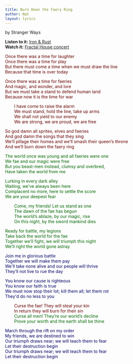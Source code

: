 ```yaml
---
title: Burn Down the Faery Ring
author: Nat
layout: lyrics
---
```

by Stranger Ways

**Listen to it:** <a href="http://strangerways.bandcamp.com/album/iron-rust" target="_blank">Iron &amp; Rust</a><br/>
**Watch it:** <a href="https://www.youtube.com/watch?v=nepD43xcYTw" target="_blank">Fractal House concert</a>

<div style="color: #600">
<p>
Once there was a time for laughter<br/>
Once there was a time for play <br/>
But there must come a time when we must draw the line <br/>
Because that time is over today
</p>

<p>
Once there was a time for faeries <br/>
And magic, and wonder, and lore <br/>
But we must take a stand to defend human land <br/>
Because now it is the time for war
</p>

<p style="margin-left: 30px">
  I have come to raise the alarm <br/>
  We must stand, hold the line, take up arms <br/>
  We shall not yield to our enemy <br/>
  We are strong, we are proud, we are free
</p>

<p>
So god damn all sprites, elves and faeries <br/>
And god damn the songs that they sing <br/>
We’ll pillage their homes and we’ll smash their queen’s throne <br/>
And we’ll burn down the faery ring <br/>
</p>
</div>

<div style="color: #060">
<p>
The world once was young and all faeries were one <br/>
We fae and our magic were free <br/>
But you beast-men instead, clumsy and overbred, <br/>
Have taken the world from me
</p>

<p>
Lurking in every dark alley <br/>
Waiting, we’ve always been here <br/>
Complacent no more, here to settle the score <br/>
We are your deepest fear
</p>

<p style="margin-left: 30px">
  Come, my friends! Let us stand as one <br/>
  The dawn of the fae has begun <br/>
  The world’s ablaze, by our magic, rise <br/>
  On this night, by the sword mankind dies
</p>

<p>
Ready for battle, my legions <br/>
Take back the world for the fae <br/>
Together we’ll fight, we will triumph this night <br/>
We’ll right the world gone astray <br/>
</p>
</div>

<div style="color: #006">
<p>
Join me in glorious battle <br/>
Together we will make them pay <br/>
We'll take none alive and our people will thrive <br/>
They’ll not live to rue the day <br/>
</p>

<p>
You know our cause is righteous <br/>
You know our faith is true <br/>
We must now stop their lot; kill them all; let them rot <br/>
They'd do no less to you <br/>
</p>
</div>

<p style="margin-left: 30px">
  <span style="color: #600">
  Curse the fae! They will steal your kin <br/>
  In return they will burn for their sin <br/>
  </span>
  <span style="color: #060">
  Curse all men! They’re our world’s decline <br/>
  Prove your worth and the earth shall be thine <br/>
  </span>
</p>

<div style="color: #006">
<p>
March through the rift on my order <br/>
My friends, we are destined to win <br/>
Our triumph draws near; we will teach them to fear <br/>
Let their destruction begin<br />
Our triumph draws near; we will teach them to fear <br/>
Let their destruction begin
</p>
</div>

